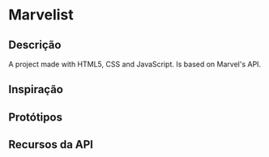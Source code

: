 # Marvelist
## Descrição
A project made with HTML5, CSS and JavaScript. Is based on Marvel's API.
## Inspiração
## Protótipos
## Recursos da API